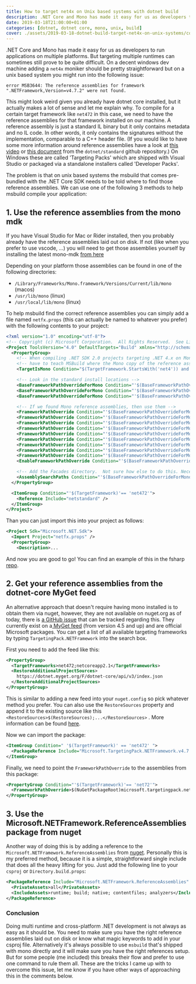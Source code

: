 ```yaml
---
title: How to target net4x on Unix based systems with dotnet build
description: .NET Core and Mono has made it easy for us as developers to run applications on multiple platforms. But targeting multiple runtimes can sometimes still prove to be quite difficult.
date: 2019-03-18T21:00:00+01:00
categories: [dotnet, dotnet core, mono, unix, build]
cover: ./assets/2019-03-18-dotnet-build-target-net4x-on-unix-systems/cover.jpg
---
```


.NET Core and Mono has made it easy for us as developers to run applications on multiple platforms. But targeting multiple runtimes can sometimes still prove to be quite difficult. On a decent windows dev machine adding a `net4x` moniker should be pretty straightforward but on a unix based system you might run into the following issue:

```
error MSB3644: The reference assemblies for framework ".NETFramework,Version=v4.7.2" were not found.
```

This might look weird given you already have dotnet core installed, but it actually makes a lot of sense and let me explain why. To compile for a certain target framework like `net472` in this case, we need to have the reference assemblies for that framework installed on our machine. A reference assembly is just a standard IL binary but it only contains metadata and no IL code. In other words, it only contains the signatures without the implementation, comparable to a C++ header file. (If you would like to have some more information around reference assemblies have a look at [this video](https://www.youtube.com/watch?v=EBpY1UMHDY8) or [this document](https://github.com/dotnet/standard/blob/0dee41e279fc1dad29dd1e567186e52697b7417a/docs/history/evolution-of-design-time-assemblies.md) from the `dotnet/standard` github repository.) On Windows these are called 'Targeting Packs' which are shipped with Visual Studio or packaged via a standalone installers called 'Developer Packs'.

The problem is that on unix based systems the msbuild that comes pre-bundled with the .NET Core SDK needs to be told where to find those reference assemblies. We can use one of the following 3 methods to help msbuild compile your application:

## 1. Use the reference assemblies from the mono mdk

If you have Visual Studio for Mac or Rider installed, then you probably already have the reference assemblies laid out on disk. If not (like when you prefer to use vscode, ...) you will need to get those assemblies yourself by installing the latest mono-mdk [from here](https://www.mono-project.com/download/stable/)

Depending on your platform those assemblies can be found in one of the following directories:

- `/Library/Frameworks/Mono.framework/Versions/Current/lib/mono` (macos)
- `/usr/lib/mono` (linux)
- `/usr/local/lib/mono` (linux)

To help msbuild find the correct reference assemblies you can simply add a file named `netfx.props` (this can actually be named to whatever you prefer) with the following contents to your project:

```xml
<?xml version="1.0" encoding="utf-8"?>
<!-- Copyright (c) Microsoft Corporation.  All Rights Reserved.  See License.txt in the project root for license information. -->
<Project ToolsVersion="4.0" DefaultTargets="Build" xmlns="http://schemas.microsoft.com/developer/msbuild/2003">
  <PropertyGroup>
    <!-- When compiling .NET SDK 2.0 projects targeting .NET 4.x on Mono using 'dotnet build' you -->
    <!-- have to teach MSBuild where the Mono copy of the reference asssemblies is -->
    <TargetIsMono Condition="$(TargetFramework.StartsWith('net4')) and '$(OS)' == 'Unix'">true</TargetIsMono>

    <!-- Look in the standard install locations -->
    <BaseFrameworkPathOverrideForMono Condition="'$(BaseFrameworkPathOverrideForMono)' == '' AND '$(TargetIsMono)' == 'true' AND EXISTS('/Library/Frameworks/Mono.framework/Versions/Current/lib/mono')">/Library/Frameworks/Mono.framework/Versions/Current/lib/mono</BaseFrameworkPathOverrideForMono>
    <BaseFrameworkPathOverrideForMono Condition="'$(BaseFrameworkPathOverrideForMono)' == '' AND '$(TargetIsMono)' == 'true' AND EXISTS('/usr/lib/mono')">/usr/lib/mono</BaseFrameworkPathOverrideForMono>
    <BaseFrameworkPathOverrideForMono Condition="'$(BaseFrameworkPathOverrideForMono)' == '' AND '$(TargetIsMono)' == 'true' AND EXISTS('/usr/local/lib/mono')">/usr/local/lib/mono</BaseFrameworkPathOverrideForMono>

    <!-- If we found Mono reference assemblies, then use them -->
    <FrameworkPathOverride Condition="'$(BaseFrameworkPathOverrideForMono)' != '' AND '$(TargetFramework)' == 'net45'">$(BaseFrameworkPathOverrideForMono)/4.5-api</FrameworkPathOverride>
    <FrameworkPathOverride Condition="'$(BaseFrameworkPathOverrideForMono)' != '' AND '$(TargetFramework)' == 'net451'">$(BaseFrameworkPathOverrideForMono)/4.5.1-api</FrameworkPathOverride>
    <FrameworkPathOverride Condition="'$(BaseFrameworkPathOverrideForMono)' != '' AND '$(TargetFramework)' == 'net452'">$(BaseFrameworkPathOverrideForMono)/4.5.2-api</FrameworkPathOverride>
    <FrameworkPathOverride Condition="'$(BaseFrameworkPathOverrideForMono)' != '' AND '$(TargetFramework)' == 'net46'">$(BaseFrameworkPathOverrideForMono)/4.6-api</FrameworkPathOverride>
    <FrameworkPathOverride Condition="'$(BaseFrameworkPathOverrideForMono)' != '' AND '$(TargetFramework)' == 'net461'">$(BaseFrameworkPathOverrideForMono)/4.6.1-api</FrameworkPathOverride>
    <FrameworkPathOverride Condition="'$(BaseFrameworkPathOverrideForMono)' != '' AND '$(TargetFramework)' == 'net462'">$(BaseFrameworkPathOverrideForMono)/4.6.2-api</FrameworkPathOverride>
    <FrameworkPathOverride Condition="'$(BaseFrameworkPathOverrideForMono)' != '' AND '$(TargetFramework)' == 'net47'">$(BaseFrameworkPathOverrideForMono)/4.7-api</FrameworkPathOverride>
    <FrameworkPathOverride Condition="'$(BaseFrameworkPathOverrideForMono)' != '' AND '$(TargetFramework)' == 'net471'">$(BaseFrameworkPathOverrideForMono)/4.7.1-api</FrameworkPathOverride>
    <FrameworkPathOverride Condition="'$(BaseFrameworkPathOverrideForMono)' != '' AND '$(TargetFramework)' == 'net472'">$(BaseFrameworkPathOverrideForMono)/4.7.2-api</FrameworkPathOverride>
    <EnableFrameworkPathOverride Condition="'$(BaseFrameworkPathOverrideForMono)' != ''">true</EnableFrameworkPathOverride>

    <!-- Add the Facades directory.  Not sure how else to do this. Necessary at least for .NET 4.5 -->
    <AssemblySearchPaths Condition="'$(BaseFrameworkPathOverrideForMono)' != ''">$(FrameworkPathOverride)/Facades;$(AssemblySearchPaths)</AssemblySearchPaths>
  </PropertyGroup>

  <ItemGroup Condition="'$(TargetFramework)'== 'net472'">
    <Reference Include="netstandard" />
  </ItemGroup>
</Project>
```

Than you can just import this into your project as follows:

```xml
<Project Sdk="Microsoft.NET.Sdk">
  <Import Project="netfx.props" />
  <PropertyGroup>
    <Description>...
```

And now you are good to go! You can find an example of this in the fsharp [repo](https://github.com/Microsoft/visualfsharp/blob/91bdb8a8e07f205300d9f7af14969dd9344f6c61/fcs/netfx.props).

## 2. Get your reference assemblies from the dotnet-core MyGet feed

An alternative approach that doesn't require having mono installed is to obtain them via nuget, however, they are not available on nuget.org as of today, there is [a GitHub issue](https://github.com/dotnet/designs/pull/33) that can be tracked regarding this. They currently exist on a[ MyGet feed](https://dotnet.myget.org/gallery/dotnet-core) (from version 4.5 and up) and are official Microsoft packages. You can get a list of all available targeting frameworks by typing `TargetingPack.NETFramework` into the search box.

First you need to add the feed like this:

```xml
<PropertyGroup>
  <TargetFrameworks>net472;netcoreapp2.1</TargetFrameworks>
  <RestoreAdditionalProjectSources>
    https://dotnet.myget.org/F/dotnet-core/api/v3/index.json
  </RestoreAdditionalProjectSources>
</PropertyGroup>
```

This is similar to adding a new feed into your `nuget.config` so pick whatever method you prefer. You can also use the `RestoreSources` property and append it to the existing source like this `<RestoreSources>$(RestoreSources);...</RestoreSources>` . More information can be found [here](https://github.com/NuGet/Home/wiki/%5BSpec%5D-NuGet-settings-in-MSBuild#project-properties).

Now we can import the package:

```xml
<ItemGroup Condition=" '$(TargetFramework)' == 'net472' ">
  <PackageReference Include="Microsoft.TargetingPack.NETFramework.v4.7.2" Version="1.0.0" ExcludeAssets="All" PrivateAssets="All" />
</ItemGroup>
```

Finally, we need to point the `FrameworkPathOverride` to the assemblies from this package:

```xml
<PropertyGroup Condition="'$(TargetFramework)'== 'net72'">
  <FrameworkPathOverride>$(NuGetPackageRoot)microsoft.targetingpack.netframework.v4.7.2/1.0.0/lib/net472/</FrameworkPathOverride>
</PropertyGroup>
```

## 3. Use the Microsoft.NETFramework.ReferenceAssemblies package from nuget

Another way of doing this is by adding a reference to the `Microsoft.NETFramework.ReferenceAssemblies` from [nuget](https://www.nuget.org/packages/Microsoft.NETFramework.ReferenceAssemblies/). Personally this is my preferred method, because it is a simple, straightforward single include that does all the heavy lifting for you. Just add the following line to your `csproj` or `Directory.build.props`:

```xml
<PackageReference Include="Microsoft.NETFramework.ReferenceAssemblies" Version="1.0.0">
  <PrivateAssets>all</PrivateAssets>
  <IncludeAssets>runtime; build; native; contentfiles; analyzers</IncludeAssets>
</PackageReference>
```

### Conclusion

Doing multi runtime and cross-platform .NET development is not always as easy as it should be. You need to make sure you have the right reference assemblies laid out on disk or know what magic keywords to add in your csproj file. Alternatively it's always possible to use `msbuild` that's shipped with mono directly and it will make sure you have the right references setup. But for some people (me included) this breaks their flow and prefer to use one command to rule them all. These are the tricks I came up with to overcome this issue, let me know if you have other ways of approaching this in the comments below.
